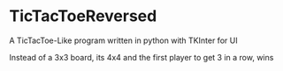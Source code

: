 # TicTacToeReversed
A TicTacToe-Like program written in python with TKInter for UI 

Instead of a 3x3 board, its 4x4 and the first player to get 3 in a row, wins
